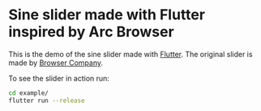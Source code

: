 # Sine slider made with Flutter inspired by Arc Browser

This is the demo of the sine slider made with [Flutter](flutter.dev). 
The original slider is made by [Browser Company](https://arc.net/).

To see the slider in action run:

```bash
cd example/
flutter run --release
```